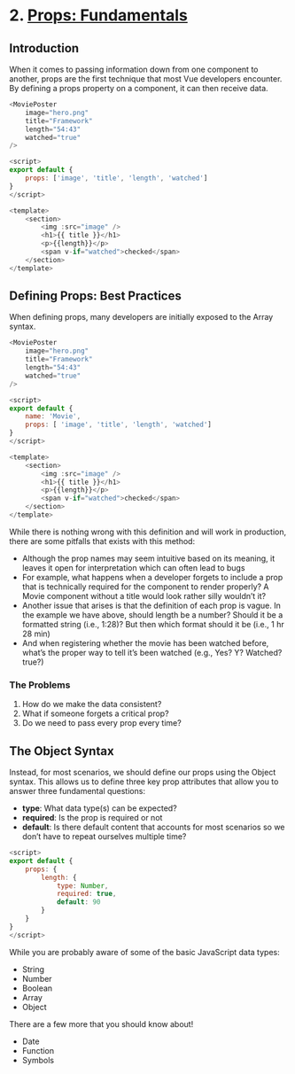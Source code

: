 # 2. [Props: Fundamentals](https://www.vuemastery.com/courses/component-design-Patterns/props-fundamentals)

## Introduction

When it comes to passing information down from one component to another, props are the first technique that most Vue developers encounter. By defining a props property on a component, it can then receive data.

```javaScript
<MoviePoster
    image="hero.png"
    title="Framework"
    length="54:43"
    watched="true"
/>

<script>
export default {
    props: ['image', 'title', 'length', 'watched']
}
</script>

<template>
    <section>
        <img :src="image" />
        <h1>{{ title }}</h1>
        <p>{{length}}</p>
        <span v-if="watched">checked</span>
    </section>
</template>
```

## Defining Props: Best Practices

When defining props, many developers are initially exposed to the Array syntax.

```javaScript
<MoviePoster
    image="hero.png"
    title="Framework"
    length="54:43"
    watched="true"
/>

<script>
export default {
    name: 'Movie',
    props: [ 'image', 'title', 'length', 'watched']
}
</script>

<template>
    <section>
        <img :src="image" />
        <h1>{{ title }}</h1>
        <p>{{length}}</p>
        <span v-if="watched">checked</span>
    </section>
</template>
```

While there is nothing wrong with this definition and will work in production, there are some pitfalls that exists with this method:

- Although the prop names may seem intuitive based on its meaning, it leaves it open for interpretation which can often lead to bugs
- For example, what happens when a developer forgets to include a prop that is technically required for the component to render properly? A Movie component without a title would look rather silly wouldn’t it?
- Another issue that arises is that the definition of each prop is vague. In the example we have above, should length be a number? Should it be a formatted string (i.e., 1:28)? But then which format should it be (i.e., 1 hr 28 min)
- And when registering whether the movie has been watched before, what’s the proper way to tell it’s been watched (e.g., Yes? Y? Watched? true?)

### The Problems

1. How do we make the data consistent?
2. What if someone forgets a critical prop?
3. Do we need to pass every prop every time?

## The Object Syntax

Instead, for most scenarios, we should define our props using the Object syntax. This allows us to define three key prop attributes that allow you to answer three fundamental questions:

- __type__: What data type(s) can be expected?
- __required__: Is the prop is required or not
- __default__: Is there default content that accounts for most scenarios so we don’t have to repeat ourselves multiple time?

```javaScript
<script>
export default {
    props: {
        length: {
            type: Number,
            required: true,
            default: 90
        }
    }
}
</script>

```

While you are probably aware of some of the basic JavaScript data types:

- String
- Number
- Boolean
- Array
- Object

There are a few more that you should know about!

- Date
- Function
- Symbols
